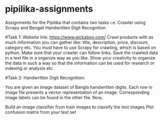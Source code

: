# pipilika-assignments
Assignments for the Pipilika that contains two tasks i.e. Crawler using Scrapy and Bengali Handwritten Digit Recognition

#Task 1:
Website link: https://www.pickaboo.com/
Crawl products with as much information you can gather like: title, description, price, discount, category etc. 
You must have to use Scrapy for crawling, which is based on python.
Make sure that your crawler can follow links.
Save the crawled data in a text file in a organize way as you like. 
Show your creativity to organize the data in such a way so that the information can be used for research or indexing or analysis etc.


#Task 2:
Handwritten Digit Recognition: 

You are given an image dataset of Bangla handwritten digits. Each row in image file presents a vector representation of an image. Corresponding image labels can be found in the other file. Now,

Build an image classifier from train images to classify the test images
Plot confusion matrix from your test set

